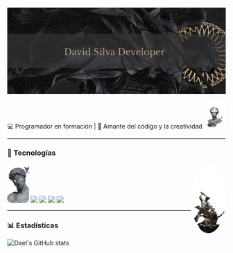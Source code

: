 



<p align="center">
  <img src="images/David Silva Developer (2).png" alt="Banner" style="width:100%; height:200px; object-fit:cover;" />
</p>

 
💻 Programador en formación | 🚀 Amante del código y la creatividad    <img src="images/banergafasV-Photoroom.png" width="50PX" style="border-radius:10px;" />





---

### 🚀 Tecnologías
<p gap:10px;>
  <img src="images/david_cabezajpg-Photoroom.png" width="50" style="border-radius:10px;" />
  <img src="https://cdn.jsdelivr.net/gh/devicons/devicon/icons/python/python-original.svg" width="40"/>
  <img src="https://cdn.jsdelivr.net/gh/devicons/devicon/icons/html5/html5-original.svg" width="40"/>
  <img src="https://cdn.jsdelivr.net/gh/devicons/devicon/icons/css3/css3-original.svg" width="40"/>
  <img src="https://cdn.jsdelivr.net/gh/devicons/devicon/icons/javascript/javascript-original.svg" width="40"/>
  <img src="images/MUERTEMEDUSA-Photoroom.png" width="80px" style="border-radius:50%;" align="right" />
</p>

---

### 📊 Estadísticas
![Dael's GitHub stats](https://github-readme-stats.vercel.app/api?username=DaelSantos&show_icons=true&theme=radical)

